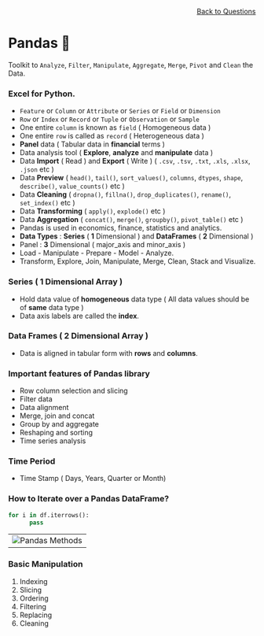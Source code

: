 <p align='right'><a align="right" href="https://github.com/KIRANKUMAR7296/Library/blob/main/Interview.md">Back to Questions</a></p>

# Pandas 🐼

Toolkit to `Analyze`, `Filter`, `Manipulate`, `Aggregate`, `Merge`, `Pivot` and `Clean` the Data.

### Excel for Python. 

- `Feature` or `Column` or `Attribute` or `Series` or `Field` or `Dimension`        
- `Row` or `Index` or `Record` or `Tuple` or `Observation` or `Sample`
- One entire `column` is known as `field` ( Homogeneous data )
- One entire `row` is called as `record` ( Heterogeneous data )
- **Panel** data ( Tabular data in **financial** terms )
- Data analysis tool ( **Explore**, **analyze** and **manipulate** data )
- Data **Import** ( Read ) and **Export** ( Write ) ( `.csv`, `.tsv`, `.txt`, `.xls`, `.xlsx`, `.json` etc )
- Data **Preview** ( `head()`, `tail()`, `sort_values()`, `columns`, `dtypes`, `shape`, `describe()`, `value_counts()` etc )
- Data **Cleaning** ( `dropna()`, `fillna()`, `drop_duplicates()`, `rename()`, `set_index()` etc )
- Data **Transforming** ( `apply()`, `explode()` etc )
- Data **Aggregation** ( `concat()`, `merge()`, `groupby()`, `pivot_table()` etc )
- Pandas is used in economics, finance, statistics and analytics.
- **Data Types** : **Series** ( **1** Dimensional ) and **DataFrames** ( **2** Dimensional )
- Panel : **3** Dimensional ( major_axis and minor_axis )
- Load - Manipulate - Prepare - Model - Analyze.
- Transform, Explore, Join, Manipulate, Merge, Clean, Stack and Visualize.  

### Series ( 1 Dimensional Array )

- Hold data value of **homogeneous** data type ( All data values should be of **same** data type )
- Data axis labels are called the **index**.

### Data Frames ( 2 Dimensional Array ) 

- Data is aligned in tabular form with **rows** and **columns**.

### Important features of Pandas library
- Row column selection and slicing
- Filter data 
- Data alignment
- Merge, join and concat
- Group by and aggregate
- Reshaping and sorting
- Time series analysis

### Time Period
- Time Stamp ( Days, Years, Quarter or Month)

### How to Iterate over a Pandas DataFrame?

```python
for i in df.iterrows():
      pass
```

<table align="center">
      <tr>
            <td><img src="Image/PandasMethod.jfif" alt="Pandas Methods">
            </td>
      </tr>
</table>

### Basic Manipulation

1. Indexing
2. Slicing
3. Ordering
4. Filtering
5. Replacing
6. Cleaning
